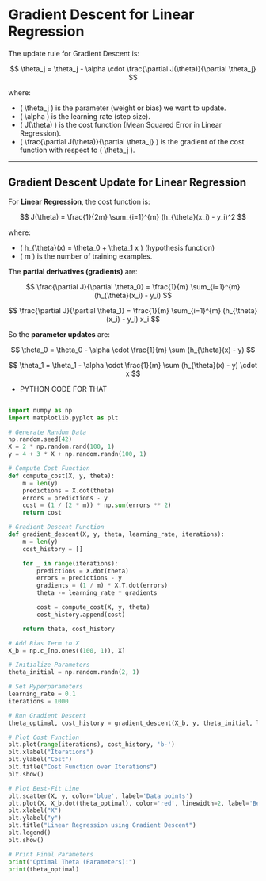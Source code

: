 # Gradient Descent for Linear Regression

The update rule for Gradient Descent is:

$$
\theta_j = \theta_j - \alpha \cdot \frac{\partial J(\theta)}{\partial \theta_j}
$$

where:

- \( \theta_j \) is the parameter (weight or bias) we want to update.
- \( \alpha \) is the learning rate (step size).
- \( J(\theta) \) is the cost function (Mean Squared Error in Linear Regression).
- \( \frac{\partial J(\theta)}{\partial \theta_j} \) is the gradient of the cost function with respect to \( \theta_j \).

---

## Gradient Descent Update for Linear Regression

For **Linear Regression**, the cost function is:

$$
J(\theta) = \frac{1}{2m} \sum_{i=1}^{m} (h_{\theta}(x_i) - y_i)^2
$$

where:

- \( h\_{\theta}(x) = \theta_0 + \theta_1 x \) (hypothesis function)
- \( m \) is the number of training examples.

The **partial derivatives (gradients)** are:

$$
\frac{\partial J}{\partial \theta_0} = \frac{1}{m} \sum_{i=1}^{m} (h_{\theta}(x_i) - y_i)
$$

$$
\frac{\partial J}{\partial \theta_1} = \frac{1}{m} \sum_{i=1}^{m} (h_{\theta}(x_i) - y_i) x_i
$$

So the **parameter updates** are:

$$
\theta_0 = \theta_0 - \alpha \cdot \frac{1}{m} \sum (h_{\theta}(x) - y)
$$

$$
\theta_1 = \theta_1 - \alpha \cdot \frac{1}{m} \sum (h_{\theta}(x) - y) \cdot x
$$

- PYTHON CODE FOR THAT

```python

import numpy as np
import matplotlib.pyplot as plt

# Generate Random Data
np.random.seed(42)
X = 2 * np.random.rand(100, 1)
y = 4 + 3 * X + np.random.randn(100, 1)

# Compute Cost Function
def compute_cost(X, y, theta):
    m = len(y)
    predictions = X.dot(theta)
    errors = predictions - y
    cost = (1 / (2 * m)) * np.sum(errors ** 2)
    return cost

# Gradient Descent Function
def gradient_descent(X, y, theta, learning_rate, iterations):
    m = len(y)
    cost_history = []

    for _ in range(iterations):
        predictions = X.dot(theta)
        errors = predictions - y
        gradients = (1 / m) * X.T.dot(errors)
        theta -= learning_rate * gradients

        cost = compute_cost(X, y, theta)
        cost_history.append(cost)

    return theta, cost_history

# Add Bias Term to X
X_b = np.c_[np.ones((100, 1)), X]

# Initialize Parameters
theta_initial = np.random.randn(2, 1)

# Set Hyperparameters
learning_rate = 0.1
iterations = 1000

# Run Gradient Descent
theta_optimal, cost_history = gradient_descent(X_b, y, theta_initial, learning_rate, iterations)

# Plot Cost Function
plt.plot(range(iterations), cost_history, 'b-')
plt.xlabel("Iterations")
plt.ylabel("Cost")
plt.title("Cost Function over Iterations")
plt.show()

# Plot Best-Fit Line
plt.scatter(X, y, color='blue', label='Data points')
plt.plot(X, X_b.dot(theta_optimal), color='red', linewidth=2, label='Best Fit Line')
plt.xlabel("X")
plt.ylabel("y")
plt.title("Linear Regression using Gradient Descent")
plt.legend()
plt.show()

# Print Final Parameters
print("Optimal Theta (Parameters):")
print(theta_optimal)

```
